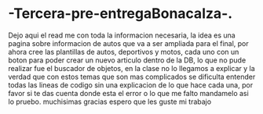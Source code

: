 # -Tercera-pre-entregaBonacalza-.
Dejo aqui el read me con toda la informacion necesaria,
la idea es una pagina sobre informacion de autos que va a ser ampliada para el final, por ahora cree las plantillas de autos, deportivos y motos, cada uno con un boton para poder crear un nuevo articulo dentro de la DB,
lo que no pude realizar fue el buscador de objetos, en la clase no lo llegamos a explicar y la verdad que con estos temas que son mas complicados se dificulta entender todas las lineas de codigo sin una explicacion de lo que hace cada una, por favor si te das cuenta donde esta el error o lo que me falto mandamelo asi lo pruebo.
muchisimas gracias espero que les guste mi trabajo
